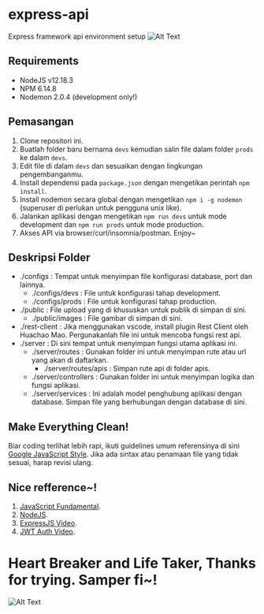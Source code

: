 # express-api
Express framework api environment setup
![Alt Text](https://blog.hubspot.com/hubfs/giphy_1-1.gif)

## Requirements
- NodeJS v12.18.3
- NPM 6.14.8
- Nodemon 2.0.4 (development only!)

## Pemasangan
1. Clone repositori ini.
2. Buatlah folder baru bernama `devs` kemudian salin file dalam folder `prods` ke dalam `devs`.
3. Edit file di dalam `devs` dan sesuaikan dengan lingkungan pengembanganmu.
4. Install dependensi pada `package.json` dengan mengetikan perintah `npm install`.
5. Install nodemon secara global dengan mengetikan `npm i -g nodemon` (superuser di perlukan untuk pengguna unix like).
6. Jalankan aplikasi dengan mengetikan `npm run devs` untuk mode development dan `npm run prods` untuk mode production.
7. Akses API via browser/curl/insomnia/postman. Enjoy~

## Deskripsi Folder
- ./configs : Tempat untuk menyimpan file konfigurasi database, port dan lainnya.
	- ./configs/devs : File untuk konfigurasi tahap development.
	- ./configs/prods : File untuk konfigurasi tahap production.
- ./public : File upload yang di khususkan untuk publik di simpan di sini.
	- ./public/images : File gambar di simpan di sini.
- ./rest-client : Jika menggunakan vscode, install plugin Rest Client oleh Huachao Mao. Pergunakanlah file ini untuk mencoba fungsi rest api.
- ./server : Di sini tempat untuk menyimpan fungsi utama aplikasi ini.
	- ./server/routes : Gunakan folder ini untuk menyimpan rute atau url yang akan di daftarkan.
		- ./server/routes/apis : Simpan rute api di folder apis.
	- ./server/controllers : Gunakan folder ini untuk menyimpan logika dan fungsi aplikasi.
	- ./server/services : Ini adalah model penghubung aplikasi dengan database. Simpan file yang berhubungan dengan database di sini.

## Make Everything Clean!
Biar coding terlihat lebih rapi, ikuti guidelines umum referensinya di sini [Google JavaScript Style](https://google.github.io/styleguide/jsguide.html). Jika ada sintax atau penamaan file yang tidak sesuai, harap revisi ulang.

## Nice refference~!
1. [JavaScript Fundamental](https://www.w3schools.com/js/).
2. [NodeJS](https://www.w3schools.com/nodejs/).
3. [ExpressJS Video](https://www.youtube.com/watch?v=vjf774RKrLc).
4. [JWT Auth Video](https://www.youtube.com/watch?v=mbsmsi7l3r4).

# Heart Breaker and Life Taker, Thanks for trying. Samper fi~!
![Alt Text](https://media1.tenor.com/images/e358b95f34119a88c93ca90d19a80a03/tenor.gif?itemid=15072629)